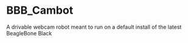 BBB_Cambot
==========

A drivable webcam robot meant to run on a default install of the latest BeagleBone Black
